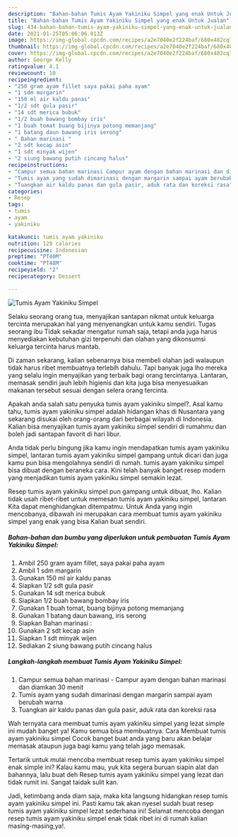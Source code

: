 ```yaml
---
description: "Bahan-bahan Tumis Ayam Yakiniku Simpel yang enak Untuk Jualan"
title: "Bahan-bahan Tumis Ayam Yakiniku Simpel yang enak Untuk Jualan"
slug: 434-bahan-bahan-tumis-ayam-yakiniku-simpel-yang-enak-untuk-jualan
date: 2021-01-25T05:06:06.013Z
image: https://img-global.cpcdn.com/recipes/a2e7040e2f224baf/680x482cq70/tumis-ayam-yakiniku-simpel-foto-resep-utama.jpg
thumbnail: https://img-global.cpcdn.com/recipes/a2e7040e2f224baf/680x482cq70/tumis-ayam-yakiniku-simpel-foto-resep-utama.jpg
cover: https://img-global.cpcdn.com/recipes/a2e7040e2f224baf/680x482cq70/tumis-ayam-yakiniku-simpel-foto-resep-utama.jpg
author: George Kelly
ratingvalue: 4.1
reviewcount: 10
recipeingredient:
- "250 gram ayam fillet saya pakai paha ayam"
- "1 sdm margarin"
- "150 ml air kaldu panas"
- "1/2 sdt gula pasir"
- "14 sdt merica bubuk"
- "1/2 buah bawang bombay iris"
- "1 buah tomat buang bijinya potong memanjang"
- "1 batang daun bawang iris serong"
- " Bahan marinasi "
- "2 sdt kecap asin"
- "1 sdt minyak wijen"
- "2 siung bawang putih cincang halus"
recipeinstructions:
- "Campur semua bahan marinasi Campur ayam dengan bahan marinasi dan diamkan 30 menit"
- "Tumis ayam yang sudah dimarinasi dengan margarin sampai ayam berubah warna"
- "Tuangkan air kaldu panas dan gula pasir, aduk rata dan koreksi rasa"
categories:
- Resep
tags:
- tumis
- ayam
- yakiniku

katakunci: tumis ayam yakiniku 
nutrition: 129 calories
recipecuisine: Indonesian
preptime: "PT40M"
cooktime: "PT48M"
recipeyield: "2"
recipecategory: Dessert

---
```



![Tumis Ayam Yakiniku Simpel](https://img-global.cpcdn.com/recipes/a2e7040e2f224baf/680x482cq70/tumis-ayam-yakiniku-simpel-foto-resep-utama.jpg)

Selaku seorang orang tua, menyajikan santapan nikmat untuk keluarga tercinta merupakan hal yang menyenangkan untuk kamu sendiri. Tugas seorang ibu Tidak sekadar mengatur rumah saja, tetapi anda juga harus menyediakan kebutuhan gizi terpenuhi dan olahan yang dikonsumsi keluarga tercinta harus mantab.

Di zaman  sekarang, kalian sebenarnya bisa membeli olahan jadi walaupun tidak harus ribet membuatnya terlebih dahulu. Tapi banyak juga lho mereka yang selalu ingin menyajikan yang terbaik bagi orang tercintanya. Lantaran, memasak sendiri jauh lebih higienis dan kita juga bisa menyesuaikan makanan tersebut sesuai dengan selera orang tercinta. 



Apakah anda salah satu penyuka tumis ayam yakiniku simpel?. Asal kamu tahu, tumis ayam yakiniku simpel adalah hidangan khas di Nusantara yang sekarang disukai oleh orang-orang dari berbagai wilayah di Indonesia. Kalian bisa menyajikan tumis ayam yakiniku simpel sendiri di rumahmu dan boleh jadi santapan favorit di hari libur.

Anda tidak perlu bingung jika kamu ingin mendapatkan tumis ayam yakiniku simpel, lantaran tumis ayam yakiniku simpel gampang untuk dicari dan juga kamu pun bisa mengolahnya sendiri di rumah. tumis ayam yakiniku simpel bisa dibuat dengan beraneka cara. Kini telah banyak banget resep modern yang menjadikan tumis ayam yakiniku simpel semakin lezat.

Resep tumis ayam yakiniku simpel pun gampang untuk dibuat, lho. Kalian tidak usah ribet-ribet untuk memesan tumis ayam yakiniku simpel, lantaran Kita dapat menghidangkan ditempatmu. Untuk Anda yang ingin mencobanya, dibawah ini merupakan cara membuat tumis ayam yakiniku simpel yang enak yang bisa Kalian buat sendiri.

<!--inarticleads1-->

##### Bahan-bahan dan bumbu yang diperlukan untuk pembuatan Tumis Ayam Yakiniku Simpel:

1. Ambil 250 gram ayam fillet, saya pakai paha ayam
1. Ambil 1 sdm margarin
1. Gunakan 150 ml air kaldu panas
1. Siapkan 1/2 sdt gula pasir
1. Gunakan 14 sdt merica bubuk
1. Siapkan 1/2 buah bawang bombay iris
1. Gunakan 1 buah tomat, buang bijinya potong memanjang
1. Gunakan 1 batang daun bawang, iris serong
1. Siapkan  Bahan marinasi :
1. Gunakan 2 sdt kecap asin
1. Siapkan 1 sdt minyak wijen
1. Sediakan 2 siung bawang putih cincang halus




<!--inarticleads2-->

##### Langkah-langkah membuat Tumis Ayam Yakiniku Simpel:

1. Campur semua bahan marinasi - Campur ayam dengan bahan marinasi dan diamkan 30 menit
1. Tumis ayam yang sudah dimarinasi dengan margarin sampai ayam berubah warna
1. Tuangkan air kaldu panas dan gula pasir, aduk rata dan koreksi rasa




Wah ternyata cara membuat tumis ayam yakiniku simpel yang lezat simple ini mudah banget ya! Kamu semua bisa membuatnya. Cara Membuat tumis ayam yakiniku simpel Cocok banget buat anda yang baru akan belajar memasak ataupun juga bagi kamu yang telah jago memasak.

Tertarik untuk mulai mencoba membuat resep tumis ayam yakiniku simpel enak simple ini? Kalau kamu mau, yuk kita segera buruan siapin alat dan bahannya, lalu buat deh Resep tumis ayam yakiniku simpel yang lezat dan tidak rumit ini. Sangat taidak sulit kan. 

Jadi, ketimbang anda diam saja, maka kita langsung hidangkan resep tumis ayam yakiniku simpel ini. Pasti kamu tak akan nyesel sudah buat resep tumis ayam yakiniku simpel lezat sederhana ini! Selamat mencoba dengan resep tumis ayam yakiniku simpel enak tidak ribet ini di rumah kalian masing-masing,ya!.

